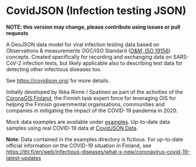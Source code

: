 # CovidJSON (Infection testing JSON)
**NOTE: this version may change, please contribute using issues or pull requests**

A GeoJSON data model for viral infection testing data based on Observations & measurements OGC/ISO Standard ([O&M, ISO 19156](https://www.iso.org/standard/32574.html)) concepts. Created specifically for recording and exchanging data on SARS-CoV-2 infection tests, but likely applicable also to describing test data for detecting other infectious diseases too.

See https://covidjson.org/ for more details.

Initially developed by Ilkka Rinne / Spatineo as part of the activities of the [CoronaGIS Finland](https://geoforum.fi/paikkatiedon-koronavirus-asiantuntijat/), the Finnish task expert force for leveraging GIS for helping the Finnish governmental organisations, communities and companies in mitigating the impact of the COVID-19 pandemia in 2020.

Mock data examples are available under [examples](./examples/). Up-to-date data samples using real COVID-19 data at [CovidJSON Data](https://data.covidjson.org/).

**Note**: Data contained in the examples directory is fictious. For up-to-date official information on the COVID-19 situation in Finland, see https://thl.fi/en/web/infectious-diseases/what-s-new/coronavirus-covid-19-latest-updates